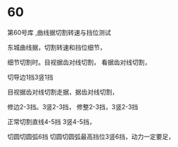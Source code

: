 # 60

第60号库 ,曲线据切割转速与挡位测试


东城曲线据，切割转速和挡位细节，

细节切割时。目视据齿对线切割，
看据齿对线切割，

切导边1挡3竖1挡

目视据齿对线切割走据，据齿对线切割，

修边2-3挡。3竖2-3挡，
修整2-3挡，3竖2-3挡

正常切割直线4-5挡   3竖4-5挡，

切圆切圆弧6挡
切圆切圆弧最高挡位3竖6挡，动力一定要足，







